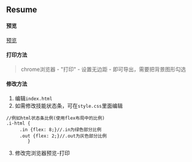 
## Resume
#### 预览

[预览](https://hdlgo.github.io/Resume/)


#### 打印方法

> chrome浏览器 - "打印" - 设置无边距 - 即可导出，需要把背景图形勾选


#### 修改方法
1. 编辑`index.html`
2. 如需修改技能状态条，可在`style.css`里面编辑
```
//例如html状态条比例(使用flex布局中的比例)
.i-html {
     .in {flex: 8;}//.in为绿色部分比例
     .out {flex: 2;}//.out为灰色部分比例
        }
```
3. 修改完浏览器预览-打印


